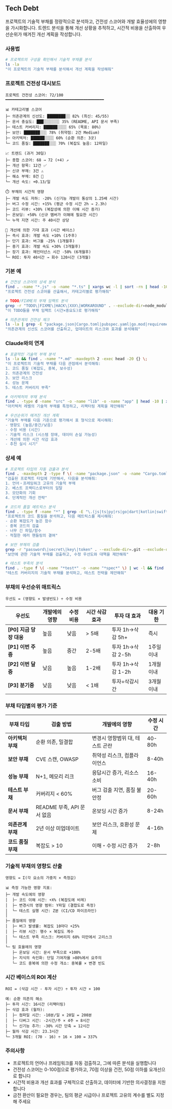 ## Tech Debt

프로젝트의 기술적 부채를 정량적으로 분석하고, 건전성 스코어와 개발 효율성에의 영향을 가시화합니다. 트렌드 분석을 통해 개선 상황을 추적하고, 시간적 비용을 산출하여 우선순위가 매겨진 개선 계획을 작성합니다.

### 사용법

```bash
# 프로젝트의 구성을 확인해서 기술적 부채를 분석
ls -la
"이 프로젝트의 기술적 부채를 분석해서 개선 계획을 작성해줘"
```

### 프로젝트 건전성 대시보드

```text
프로젝트 건전성 스코어: 72/100
━━━━━━━━━━━━━━━━━━━━━━━━━━━━━━━━━━━━━━━━━━━

📊 카테고리별 스코어
├─ 의존관계의 신선도: ████████░░ 82% (최신: 45/55)
├─ 문서 충실도: ███░░░░░░░ 35% (README, API 문서 부족)
├─ 테스트 커버리지: ██████░░░░ 65% (목표: 80%)
├─ 보안: ███████░░░ 78% (취약점: 2건 Medium)
├─ 아키텍처: ██████░░░░ 60% (순환 의존: 3곳)
└─ 코드 품질: ███████░░░ 70% (복잡도 높음: 12파일)

📈 트렌드 (과거 30일)
├─ 종합 스코어: 68 → 72 (+4) ↗️
├─ 개선 항목: 12건 ✅
├─ 신규 부채: 3건 ⚠️
├─ 해소 부채: 8건 🎉
└─ 개선 속도: +0.13/일

⏱️ 부채의 시간적 영향
├─ 개발 속도 저하: -20% (신기능 개발이 통상의 1.25배 시간)
├─ 버그 수정 시간: +15% (평균 수정 시간 2h → 2.3h)
├─ 코드 리뷰: +30% (복잡성에 의한 이해 시간 증가)
├─ 온보딩: +50% (신규 멤버가 이해에 필요한 시간)
└─ 누적 지연 시간: 주 40시간 상당

🎯 개선에 의한 기대 효과 (시간 베이스)
├─ 즉시 효과: 개발 속도 +10% (1주후)
├─ 단기 효과: 버그율 -25% (1개월후)
├─ 중기 효과: 개발 속도 +30% (3개월후)
├─ 장기 효과: 메인터넌스 시간 -50% (6개월후)
└─ ROI: 투자 40시간 → 회수 120시간 (3개월)
```

### 기본 예

```bash
# 건전성 스코어의 상세 분석
find . -name "*.js" -o -name "*.ts" | xargs wc -l | sort -rn | head -10
"프로젝트 건전성 스코어를 산출해서, 카테고리별로 평가해줘"

# TODO/FIXME의 부채 임팩트 분석
grep -r "TODO\|FIXME\|HACK\|XXX\|WORKAROUND" . --exclude-dir=node_modules --exclude-dir=.git
"이 TODO들을 부채 임팩트 (시간×중요도)로 평가해줘"

# 의존관계의 건전성 체크
ls -la | grep -E "package.json|Cargo.toml|pubspec.yaml|go.mod|requirements.txt"
"의존관계의 신선도 스코어를 산출하고, 업데이트의 리스크와 효과를 분석해줘"
```

### Claude와의 연계

```bash
# 포괄적인 기술적 부채 분석
ls -la && find . -name "*.md" -maxdepth 2 -exec head -20 {} \;
"이 프로젝트의 기술적 부채를 다음 관점에서 분석해줘:
1. 코드 품질 (복잡도, 중복, 보수성)
2. 의존관계의 건전성
3. 보안 리스크
4. 성능 문제
5. 테스트 커버리지 부족"

# 아키텍처의 부채 분석
find . -type d -name "src" -o -name "lib" -o -name "app" | head -10 | xargs ls -la
"아키텍처 레벨의 기술적 부채를 특정하고, 리팩터링 계획을 제안해줘"

# 우선순위가 매겨진 개선 계획
"기술적 부채를 다음 기준으로 평가해서 표 형식으로 제시해줘:
- 영향도 (높음/중간/낮음)
- 수정 비용 (시간)
- 기술적 리스크 (시스템 장애, 데이터 손실 가능성)
- 개선에 의한 시간 삭감 효과
- 추천 실시 시기"
```

### 상세 예

```bash
# 프로젝트 타입의 자동 검출과 분석
find . -maxdepth 2 -type f \( -name "package.json" -o -name "Cargo.toml" -o -name "pubspec.yaml" -o -name "go.mod" -o -name "pom.xml" \)
"검출된 프로젝트 타입에 기반해서, 다음을 분석해줘:
1. 언어・프레임워크 고유의 기술적 부채
2. 베스트 프랙티스로부터의 일탈
3. 모던화의 기회
4. 단계적인 개선 전략"

# 코드의 품질 메트릭스 분석
find . -type f -name "*" | grep -E "\.(js|ts|py|rs|go|dart|kotlin|swift|java)$" | wc -l
"프로젝트의 코드 품질을 분석하고, 다음 메트릭스를 제시해줘:
- 순환 복잡도가 높은 함수
- 중복 코드의 검출
- 너무 긴 파일/함수
- 적절한 에러 핸들링의 결여"

# 보안 부채의 검출
grep -r "password\|secret\|key\|token" . --exclude-dir=.git --exclude-dir=node_modules | grep -v ".env.example"
"보안에 관한 기술적 부채를 검출하고, 수정 우선도와 대책을 제안해줘"

# 테스트 부족의 분석
find . -type f \( -name "*test*" -o -name "*spec*" \) | wc -l && find . -type f -name "*.md" | xargs grep -l "test"
"테스트 커버리지의 기술적 부채를 분석하고, 테스트 전략을 제안해줘"
```

### 부채의 우선순위 매트릭스

```text
우선도 = (영향도 × 발생빈도) ÷ 수정 비용
```

| 우선도                  | 개발에의 영향 | 수정 비용 | 시간 삭감 효과 | 투자 대 효과      | 대응 기한  |
| ----------------------- | ------------- | --------- | -------------- | ----------------- | ---------- |
| **[P0] 지금 당장 대응** | 높음          | 낮음      | > 5배          | 투자 1h→삭감 5h+  | 즉시       |
| **[P1] 이번 주중**      | 높음          | 중간      | 2-5배          | 투자 1h→삭감 2-5h | 1주일 이내 |
| **[P2] 이번 달중**      | 낮음          | 높음      | 1-2배          | 투자 1h→삭감 1-2h | 1개월 이내 |
| **[P3] 분기중**         | 낮음          | 낮음      | < 1배          | 투자=삭감시간     | 3개월 이내 |

### 부채 타입별의 평가 기준

| 부채 타입          | 검출 방법                  | 개발에의 영향                   | 수정 시간 |
| ------------------ | -------------------------- | ------------------------------- | --------- |
| **아키텍처 부채**  | 순환 의존, 밀결합          | 변경시 영향범위 대, 테스트 곤란 | 40-80h    |
| **보안 부채**      | CVE 스캔, OWASP            | 취약성 리스크, 컴플라이언스     | 8-40h     |
| **성능 부채**      | N+1, 메모리 리크           | 응답시간 증가, 리소스 소비      | 16-40h    |
| **테스트 부채**    | 커버리지 < 60%             | 버그 검출 지연, 품질 불안정     | 20-60h    |
| **문서 부채**      | README 부족, API 문서 없음 | 온보딩 시간 증가                | 8-24h     |
| **의존관계 부채**  | 2년 이상 미업데이트        | 보안 리스크, 호환성 문제        | 4-16h     |
| **코드 품질 부채** | 복잡도 > 10                | 이해・수정 시간 증가            | 2-8h      |

### 기술적 부채의 영향도 산출

```text
영향도 = Σ(각 요소의 가중치 × 측정값)

📊 측정 가능한 영향 지표:
├─ 개발 속도에의 영향
│  ├─ 코드 이해 시간: +X% (복잡도에 비례)
│  ├─ 변경시의 영향 범위: Y파일 (결합도로 측정)
│  └─ 테스트 실행 시간: Z분 (CI/CD 파이프라인)
│
├─ 품질에의 영향
│  ├─ 버그 발생률: 복잡도 10마다 +25%
│  ├─ 리뷰 시간: 행수 × 복잡도 계수
│  └─ 테스트 부족 리스크: 커버리지 60% 미만에서 고리스크
│
└─ 팀 효율에의 영향
   ├─ 온보딩 시간: 문서 부족으로 +100%
   ├─ 지식의 속인화: 단일 기여자율 >80%에서 요주의
   └─ 코드 중복에 의한 수정 개소: 중복률 × 변경 빈도
```

### 시간 베이스의 ROI 계산

```text
ROI = (삭감 시간 - 투자 시간) ÷ 투자 시간 × 100

예: 순환 의존의 해소
├─ 투자 시간: 16시간 (리팩터링)
├─ 삭감 효과 (월차):
│  ├─ 컴파일 시간: -10분/일 × 20일 = 200분
│  ├─ 디버그 시간: -2시간/주 × 4주 = 8시간
│  └─ 신기능 추가: -30% 시간 단축 = 12시간
├─ 월차 삭감 시간: 23.3시간
└─ 3개월 ROI: (70 - 16) ÷ 16 × 100 = 337%
```

### 주의사항

- 프로젝트의 언어나 프레임워크를 자동 검출하고, 그에 따른 분석을 실행합니다
- 건전성 스코어는 0-100점으로 평가하고, 70점 이상을 건전, 50점 이하를 요개선으로 합니다
- 시간적 비용과 개선 효과를 구체적으로 산출하고, 데이터에 기반한 의사결정을 지원합니다
- 금전 환산이 필요한 경우는, 팀의 평균 시급이나 프로젝트 고유의 계수를 별도 지정해 주세요
